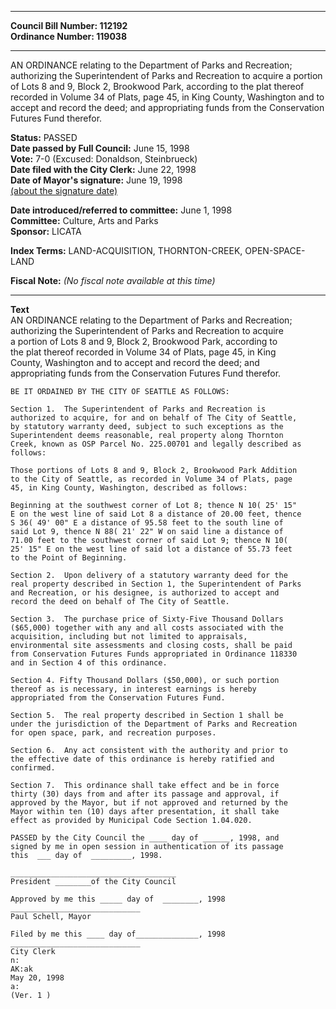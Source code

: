 * * * * *  
  
**Council Bill Number: [](#h0)[](#h2)112192**   
**Ordinance Number: 119038**  
  
* * * * *  
  
AN ORDINANCE relating to the Department of Parks and Recreation; authorizing the Superintendent of Parks and Recreation to acquire a portion of Lots 8 and 9, Block 2, Brookwood Park, according to the plat thereof recorded in Volume 34 of Plats, page 45, in King County, Washington and to accept and record the deed; and appropriating funds from the Conservation Futures Fund therefor.  
  
**Status:** PASSED   
**Date passed by Full Council:** June 15, 1998   
**Vote:** 7-0 (Excused: Donaldson, Steinbrueck)   
**Date filed with the City Clerk:** June 22, 1998   
**Date of Mayor's signature:** June 19, 1998   
[(about the signature date)](/~public/approvaldate.htm)   
  
  
**Date introduced/referred to committee:** June 1, 1998   
**Committee:** Culture, Arts and Parks   
**Sponsor:** LICATA   
  
**Index Terms:** LAND-ACQUISITION, THORNTON-CREEK, OPEN-SPACE-LAND  
  
**Fiscal Note:** *(No fiscal note available at this time)*  
  
* * * * *  
  
**Text**  
    AN ORDINANCE relating to the Department of Parks and Recreation;  
    authorizing the Superintendent of Parks and Recreation to acquire  
    a portion of Lots 8 and 9, Block 2, Brookwood Park, according to  
    the plat thereof recorded in Volume 34 of Plats, page 45, in King  
    County, Washington and to accept and record the deed; and  
    appropriating funds from the Conservation Futures Fund therefor.  
  
    BE IT ORDAINED BY THE CITY OF SEATTLE AS FOLLOWS:  
  
    Section 1.  The Superintendent of Parks and Recreation is  
    authorized to acquire, for and on behalf of The City of Seattle,  
    by statutory warranty deed, subject to such exceptions as the  
    Superintendent deems reasonable, real property along Thornton  
    Creek, known as OSP Parcel No. 225.00701 and legally described as  
    follows:  
  
    Those portions of Lots 8 and 9, Block 2, Brookwood Park Addition  
    to the City of Seattle, as recorded in Volume 34 of Plats, page  
    45, in King County, Washington, described as follows:  
  
    Beginning at the southwest corner of Lot 8; thence N 10( 25' 15"  
    E on the west line of said Lot 8 a distance of 20.00 feet, thence  
    S 36( 49' 00" E a distance of 95.58 feet to the south line of  
    said Lot 9, thence N 88( 21' 22" W on said line a distance of  
    71.00 feet to the southwest corner of said Lot 9; thence N 10(  
    25' 15" E on the west line of said lot a distance of 55.73 feet  
    to the Point of Beginning.  
  
    Section 2.  Upon delivery of a statutory warranty deed for the  
    real property described in Section 1, the Superintendent of Parks  
    and Recreation, or his designee, is authorized to accept and  
    record the deed on behalf of The City of Seattle.  
  
    Section 3.  The purchase price of Sixty-Five Thousand Dollars  
    ($65,000) together with any and all costs associated with the  
    acquisition, including but not limited to appraisals,  
    environmental site assessments and closing costs, shall be paid  
    from Conservation Futures Funds appropriated in Ordinance 118330  
    and in Section 4 of this ordinance.  
  
    Section 4. Fifty Thousand Dollars ($50,000), or such portion  
    thereof as is necessary, in interest earnings is hereby  
    appropriated from the Conservation Futures Fund.  
  
    Section 5.  The real property described in Section 1 shall be  
    under the jurisdiction of the Department of Parks and Recreation  
    for open space, park, and recreation purposes.  
  
    Section 6.  Any act consistent with the authority and prior to  
    the effective date of this ordinance is hereby ratified and  
    confirmed.  
  
    Section 7.  This ordinance shall take effect and be in force  
    thirty (30) days from and after its passage and approval, if  
    approved by the Mayor, but if not approved and returned by the  
    Mayor within ten (10) days after presentation, it shall take  
    effect as provided by Municipal Code Section 1.04.020.  
  
    PASSED by the City Council the ____ day of ______, 1998, and  
    signed by me in open session in authentication of its passage  
    this  ___ day of  _________, 1998.  
  
    _____________________________________  
    President ________of the City Council  
  
    Approved by me this _____ day of  ________, 1998  
    _____________________________  
    Paul Schell, Mayor  
  
    Filed by me this ____ day of______________, 1998  
    _____________________________  
    City Clerk  
    n:  
    AK:ak  
    May 20, 1998  
    a:  
    (Ver. 1 )  
